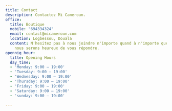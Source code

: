 ```yaml
---
title: Contact
description: Contactez Mi Cameroun.
office:
  title: Boutique
  mobile: "694334324"
  email: contact@micameroun.com
  location: Logbessou, Douala
  content: N'hesitez pas à nous joindre n'importe quand à n'importe quelle heure,
    nous serons heureux de vous répondre.
opennig_hour:
  title: Opening Hours
  day_time:
  - 'Monday: 9:00 – 19:00'
  - 'Tuesday: 9:00 – 19:00'
  - 'Wednesday: 9:00 – 19:00'
  - 'Thursday: 9:00 – 19:00'
  - 'Friday: 9:00 – 19:00'
  - 'Saturday: 9:00 – 19:00'
  - 'sunday: 9:00 – 19:00'

---
```

